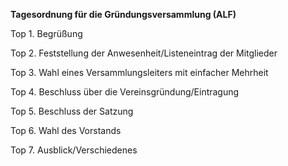 **Tagesordnung   für die Gründungsversammlung   (ALF)** 

Top 1. Begrüßung  

Top 2. Feststellung der Anwesenheit/Listeneintrag der Mitglieder

Top 3. Wahl eines Versammlungsleiters mit einfacher Mehrheit

Top 4. Beschluss über die Vereinsgründung/Eintragung

Top 5. Beschluss der Satzung

Top 6. Wahl des Vorstands

Top 7. Ausblick/Verschiedenes

